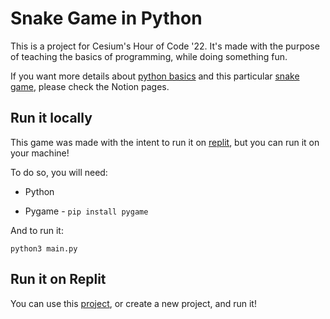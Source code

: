 # Snake Game in Python

This is a project for Cesium's Hour of Code '22.
It's made with the purpose of teaching the basics of programming, while doing something fun.

If you want more details about [python basics](https://recondite-hedge-11c.notion.site/Python-Basics-67ced00e4d80466d8c062343a8d28f75) and this particular [snake game](https://recondite-hedge-11c.notion.site/Snake-Game-43e950d39a4447b18e04eedfde0814f7), please check the Notion pages.

## Run it locally

This game was made with the intent to run it on [replit](https://replit.com/), but you can run it on your machine!

To do so, you will need:

- Python

- Pygame - `pip install pygame`

And to run it:

```
python3 main.py
```

## Run it on Replit

You can use this [project](https://replit.com/join/gctrhncppe-danielsp45), or create a new project, and run it!
